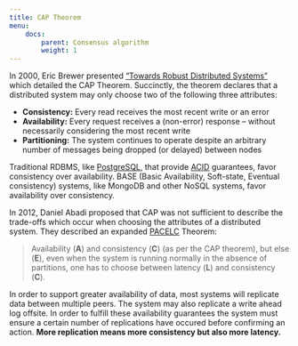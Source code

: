```yaml
---
title: CAP Theorem
menu:
    docs:
        parent: Consensus algorithm
        weight: 1
---
```


In 2000, Eric Brewer presented [“Towards Robust Distributed Systems”](http://awoc.wolski.fi/dlib/big-data/Brewer_podc_keynote_2000.pdf) which detailed the CAP Theorem. Succinctly, the theorem declares that a distributed system may only choose two of the following three attributes:

* **Consistency:** Every read receives the most recent write or an error
* **Availability:** Every request receives a (non-error) response – without necessarily considering the most recent write
* **Partitioning:** The system continues to operate despite an arbitrary number of messages being dropped (or delayed) between nodes

Traditional RDBMS, like [PostgreSQL](https://www.postgresql.org/), that provide [ACID](http://jimgray.azurewebsites.net/papers/thetransactionconcept.pdf) guarantees, favor consistency over availability. BASE (Basic Availability, Soft-state, Eventual consistency)  systems, like MongoDB and other NoSQL systems, favor availability over consistency.

In 2012, Daniel Abadi proposed that CAP was not sufficient to describe the trade-offs which occur when choosing the attributes of a distributed system. They described an expanded [PACELC](http://cs-www.cs.yale.edu/homes/dna/papers/abadi-pacelc.pdf) Theorem:

> Availability (**A**) and consistency (**C**) (as per the CAP theorem), but else (**E**), even when the system is running normally in the absence of partitions, one has to choose between latency (**L**) and consistency (**C**).

In order to support greater availability of data, most systems will replicate data between multiple peers. The system may also replicate a write ahead log offsite. In order to fulfill these availability guarantees the system must ensure a certain number of replications have occured before confirming an action. **More replication means more consistency but also more latency.**
